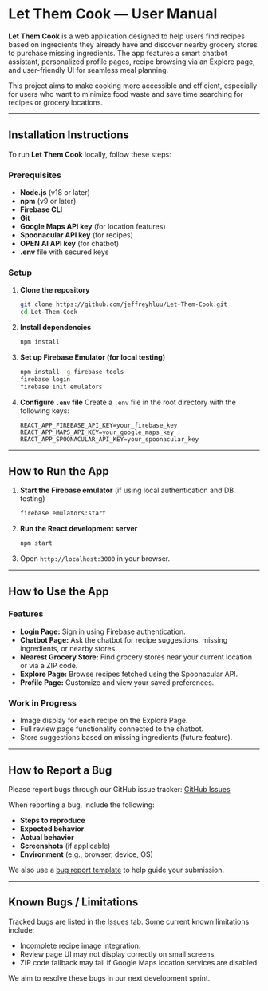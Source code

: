 # Let Them Cook — User Manual

**Let Them Cook** is a web application designed to help users find recipes based on ingredients they already have and discover nearby grocery stores to purchase missing ingredients. The app features a smart chatbot assistant, personalized profile pages, recipe browsing via an Explore page, and user-friendly UI for seamless meal planning.

This project aims to make cooking more accessible and efficient, especially for users who want to minimize food waste and save time searching for recipes or grocery locations.

---

## Installation Instructions

To run **Let Them Cook** locally, follow these steps:

### Prerequisites

* **Node.js** (v18 or later)
* **npm** (v9 or later)
* **Firebase CLI**
* **Git**
* **Google Maps API key** (for location features)
* **Spoonacular API key** (for recipes)
* **OPEN AI API key** (for chatbot)
* **.env** file with secured keys

### Setup

1. **Clone the repository**

   ```bash
   git clone https://github.com/jeffreyhluu/Let-Them-Cook.git
   cd Let-Them-Cook
   ```

2. **Install dependencies**

   ```bash
   npm install
   ```

3. **Set up Firebase Emulator (for local testing)**

   ```bash
   npm install -g firebase-tools
   firebase login
   firebase init emulators
   ```

4. **Configure `.env` file**
   Create a `.env` file in the root directory with the following keys:

   ```
   REACT_APP_FIREBASE_API_KEY=your_firebase_key
   REACT_APP_MAPS_API_KEY=your_google_maps_key
   REACT_APP_SPOONACULAR_API_KEY=your_spoonacular_key
   ```

---

## How to Run the App

1. **Start the Firebase emulator** (if using local authentication and DB testing)

   ```bash
   firebase emulators:start
   ```

2. **Run the React development server**

   ```bash
   npm start
   ```

3. Open `http://localhost:3000` in your browser.

---

## How to Use the App

### Features

* **Login Page:** Sign in using Firebase authentication.
* **Chatbot Page:** Ask the chatbot for recipe suggestions, missing ingredients, or nearby stores.
* **Nearest Grocery Store:** Find grocery stores near your current location or via a ZIP code.
* **Explore Page:** Browse recipes fetched using the Spoonacular API.
* **Profile Page:** Customize and view your saved preferences.

### Work in Progress

* Image display for each recipe on the Explore Page.
* Full review page functionality connected to the chatbot.
* Store suggestions based on missing ingredients (future feature).

---

## How to Report a Bug

Please report bugs through our GitHub issue tracker:
[GitHub Issues](https://github.com/jeffreyhluu/Let-Them-Cook/issues)

When reporting a bug, include the following:

* **Steps to reproduce**
* **Expected behavior**
* **Actual behavior**
* **Screenshots** (if applicable)
* **Environment** (e.g., browser, device, OS)

We also use a [bug report template](https://github.com/jeffreyhluu/Let-Them-Cook/issues/new?template=bug_report.md) to help guide your submission.

---

## Known Bugs / Limitations

Tracked bugs are listed in the [Issues](https://github.com/jeffreyhluu/Let-Them-Cook/issues) tab. Some current known limitations include:

* Incomplete recipe image integration.
* Review page UI may not display correctly on small screens.
* ZIP code fallback may fail if Google Maps location services are disabled.

We aim to resolve these bugs in our next development sprint.
